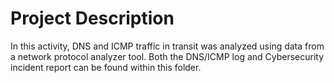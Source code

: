 # Project Description

In this activity, DNS and ICMP traffic in transit was analyzed using data from a network protocol analyzer tool. Both the DNS/ICMP log and Cybersecurity incident report can be found within this folder.

